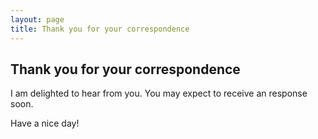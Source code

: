 ```yaml
---
layout: page
title: Thank you for your correspondence
---
```

## Thank you for your correspondence
I am delighted to hear from you. You may expect to receive an response soon.

Have a nice day!
